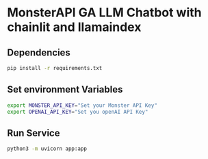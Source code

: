 # MonsterAPI GA LLM Chatbot with chainlit and llamaindex

## Dependencies

```bash
pip install -r requirements.txt
```
## Set environment Variables

```bash
export MONSTER_API_KEY="Set your Monster API Key"
export OPENAI_API_KEY="Set you openAI API Key"
```

## Run Service

```bash
python3 -m uvicorn app:app
```

